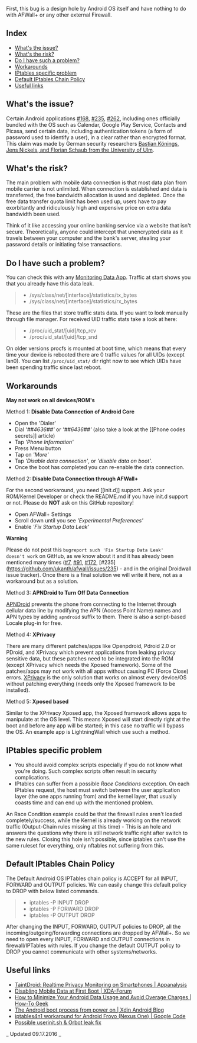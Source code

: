 First, this bug is a design hole by Android OS itself and have nothing to do with AFWall+ or any other external Firewall.

Index
-----

* [What's the issue?](#whats-the-issue-?)
* [What's the risk?](#whats-the-risk-?)
* [Do I have such a problem?](#do-i-have-such-a-problem-?)
* [Workarounds](#workarounds)
* [IPtables specific problem](#iptables-specific-problem)
* [Default IPtables Chain Policy](#default-iptables-chain-policy)
* [Useful links](#useful-links)


What's the issue?
-----------------

Certain Android applications [#168](http://code.google.com/p/droidwall/issues/detail?id=168), [#235](http://code.google.com/p/droidwall/issues/detail?id=235), [#262](http://code.google.com/p/droidwall/issues/detail?id=262), including ones officially bundled with the OS such as Calendar, Google Play Service, Contacts and Picasa, send certain data, including authentication tokens (a form of password used to identify a user), in a clear rather than encrypted format. This claim was made by German security researchers [Bastian Könings, Jens Nickels, and Florian Schaub from the University of Ulm](http://www.uni-ulm.de/en/in/mi/staff/koenings/catching-authtokens.html).

What's the risk?
----------------

The main problem with mobile data connection is that most data plan from mobile carrier is not unlimited. When connection is established and data is transferred, the free bandwidth allocation is used and depleted. Once the free data transfer quota limit has been used up, users have to pay exorbitantly and ridiculously high and expensive price on extra data bandwidth been used.

Think of it like accessing your online banking service via a website that isn't secure. Theoretically, anyone could intercept that unencrypted data as it travels between your computer and the bank's server, stealing your password details or initiating false transactions.

Do I have such a problem?
-------------------------

You can check this with any [Monitoring Data App](https://play.google.com/store/apps/developer?id=Onavo). Traffic at start shows you that you already have this data leak.

>* /sys/class/net/[interface]/statistics/tx_bytes
>* /sys/class/net/[interface]/statistics/rx_bytes 

These are the files that store traffic stats data. If you want to look manually through file manager.
For received UID traffic stats take a look at here:

>* /proc/uid_stat/[uid]/tcp_rcv
>* /proc/uid_stat/[uid]/tcp_snd

On older versions procfs is mounted at boot time, which means that every time your device is rebooted there are 0 traffic values for all UIDs (except lan0).
You can list <code>/proc/uid_stat/</code> dir right now to see which UIDs have been spending traffic since last reboot.

Workarounds
----------------------

**May not work on all devices/ROM's**

Method 1: **Disable Data Connection of Android Core**
- Open the 'Dialer'
- Dial _'*#*#4636#*#*'_ or _'*#*#6436#*#*'_ (also take a look at the [[Phone codes secrets]] article)
- Tap _'Phone Information'_
- Press Menu button
- Tap on _'More'_
- Tap _'Disable data connection'_, or _'disable data on boot'_. 
- Once the boot has completed you can re-enable the data connection.



Method 2: **Disable Data Connection through AFWall+**

For the second workaround, you need [[init.d]] support. Ask your ROM/Kernel Developer or check the README.md if you have init.d support or not. Please do **NOT** ask on this GitHub repository!
- Open AFWall+ Settings
- Scroll down until you see _'Experimental Preferences'_
- Enable _'Fix Startup Data Leak'_

**Warning**

Please do not post this <code>bugreport such 'Fix Startup Data Leak' doesn't work</code> on GitHub, as we know about it and it has already been mentioned many times ([#7](https://github.com/ukanth/afwall/issues/7), [#91](https://github.com/ukanth/afwall/issues/91), [#172](https://github.com/ukanth/afwall/issues/172), [#235] (https://github.com/ukanth/afwall/issues/235) - and in the original Droidwall issue tracker).
Once there is a final solution we will write it here, not as a workaround but as a solution.



Method 3: **APNDroid to Turn Off Data Connection**

[APNDroid](https://play.google.com/store/apps/developer?id=Apndroid+Inloop) prevents the phone from connecting to the Internet through cellular data line by modifying the APN (Access Point Name) names and APN types by adding `apndroid` suffix to them. There is also a script-based Locale plug-in for free. 



Method 4: **XPrivacy**

There are many different patches/apps like Openpdroid, Pdroid 2.0 or PDroid, and XPrivacy which prevent applications from leaking privacy sensitive data, but these patches need to be integrated into the ROM (except XPrivacy which needs the Xposed framework). Some of the patches/apps may not work with all apps without causing FC (Force Close) errors.
[XPrivacy](https://github.com/M66B/XPrivacy#installation) is the only solution that works on almost every device/OS without patching everything (needs only the Xposed framework to be installed).



Method 5: **Xposed based**

Similar to the XPrivacy Xposed app, the Xposed framework allows apps to manipulate at the OS level. This means Xposed will start directly right at the boot and before any app will be started; in this case no traffic will bypass the OS. An example app is LightningWall which use such a method.


IPtables specific problem
-----------------------------

* You should avoid complex scripts especially if you do not know what you're doing. Such complex scripts often result in security complications.
* IPtables can suffer from a possible _Race Conditions_ exception. On each IPtables request, the host must switch between the user application layer (the one apps running from) and the kernel layer, that usually coasts time and can end up with the mentioned problem.

An Race Condition example could be that the firewall rules aren't loaded completely/success, while the Kernel is already working on the network traffic (Output-Chain rules missing at this time) - This is an hole and answers the questions why there is still network traffic right after switch to the new rules. Closing this hole isn't possible, since iptables can't use the same ruleset for everything, only nftables not suffering from this. 


Default IPtables Chain Policy
-----------------------------

The Default Android OS IPTables chain policy is ACCEPT for all INPUT, FORWARD and OUTPUT policies. We can easily change this default policy to DROP with below listed commands.

>* iptables -P INPUT DROP
>* iptables -P FORWARD DROP
>* iptables -P OUTPUT DROP

After changing the INPUT, FORWARD, OUTPUT policies to DROP, all the incoming/outgoing/forwarding connections are dropped by AFWall+. So we need to open every INPUT, FORWARD and OUTPUT connections in firewall/IPTables with rules. If you change the default OUTPUT policy to DROP you cannot communicate with other systems/networks.

Useful links
------------

* [TaintDroid: Realtime Privacy Monitoring on Smartphones | Appanalysis](http://appanalysis.org/)
* [Disabling Mobile Data at First Boot | XDA-Forum](http://forum.xda-developers.com/showthread.php?p=7196260)
* [How to Minimize Your Android Data Usage and Avoid Overage Charges | How-To Geek](http://www.howtogeek.com/140261/how-to-minimize-your-android-data-usage-and-avoid-overage-charges/)
* [The Android boot process from power on | Xdin Android Blog](http://www.androidenea.com/2009/06/android-boot-process-from-power-on.html)
* [iptables4n1 workaround for Android Froyo (Nexus One) | Google Code](http://code.google.com/p/iptables4n1/)
* [Possible userinit.sh & Orbot leak fix](https://github.com/ukanth/afwall/wiki/CustomScripts#some-examples)

_ Updated 09.17.2016 _